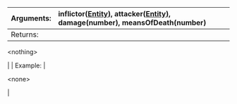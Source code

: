 | Arguments: | inflictor([Entity](Entity.md)), attacker([Entity](Entity.md)), damage(number), meansOfDeath(number) |
|:-----------|:----------------------------------------------------------------------------------------------------|
| Returns: | 

&lt;nothing&gt;

 |
| Example: | 

&lt;none&gt;

 |